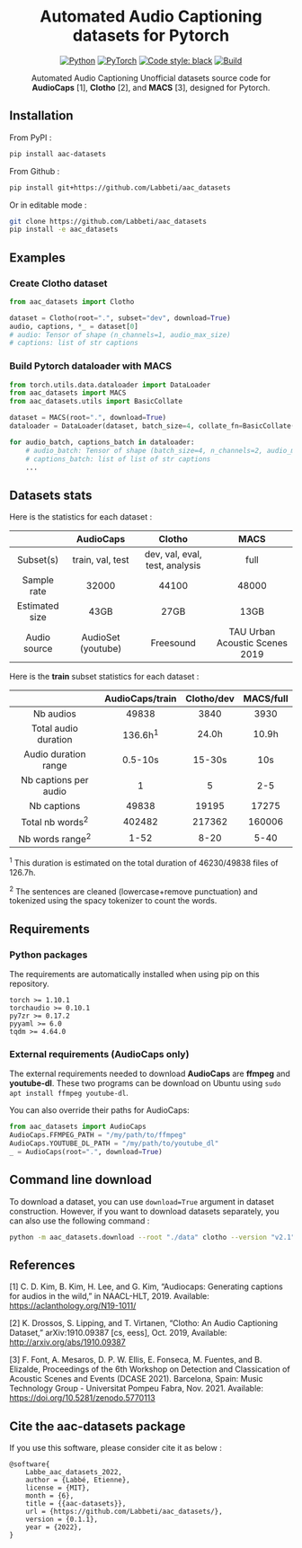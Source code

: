 <!-- # -*- coding: utf-8 -*- -->

<div align="center">

# Automated Audio Captioning datasets for Pytorch

<a href="https://www.python.org/"><img alt="Python" src="https://img.shields.io/badge/-Python 3.8+-blue?style=for-the-badge&logo=python&logoColor=white"></a>
<a href="https://pytorch.org/get-started/locally/"><img alt="PyTorch" src="https://img.shields.io/badge/-PyTorch 1.10.1-ee4c2c?style=for-the-badge&logo=pytorch&logoColor=white"></a>
<a href="https://black.readthedocs.io/en/stable/"><img alt="Code style: black" src="https://img.shields.io/badge/code%20style-black-black.svg?style=for-the-badge&labelColor=gray"></a>
<a href="https://github.com/Labbeti/aac_datasets/actions"><img alt="Build" src="https://img.shields.io/github/workflow/status/Labbeti/aac_datasets/Python%20package%20using%20Pip/main?style=for-the-badge&logo=github"></a>

Automated Audio Captioning Unofficial datasets source code for **AudioCaps** [1], **Clotho** [2], and **MACS** [3], designed for Pytorch.

</div>

## Installation
From PyPI :
```bash
pip install aac-datasets
```
From Github :
```bash
pip install git+https://github.com/Labbeti/aac_datasets
```
Or in editable mode :
```bash
git clone https://github.com/Labbeti/aac_datasets
pip install -e aac_datasets
```

## Examples

### Create Clotho dataset

```python
from aac_datasets import Clotho

dataset = Clotho(root=".", subset="dev", download=True)
audio, captions, *_ = dataset[0]
# audio: Tensor of shape (n_channels=1, audio_max_size)
# captions: list of str captions
```

### Build Pytorch dataloader with MACS

```python
from torch.utils.data.dataloader import DataLoader
from aac_datasets import MACS
from aac_datasets.utils import BasicCollate

dataset = MACS(root=".", download=True)
dataloader = DataLoader(dataset, batch_size=4, collate_fn=BasicCollate())

for audio_batch, captions_batch in dataloader:
    # audio_batch: Tensor of shape (batch_size=4, n_channels=2, audio_max_size)
    # captions_batch: list of list of str captions
    ...
```

## Datasets stats
Here is the statistics for each dataset :

| | AudioCaps | Clotho | MACS |
|:---:|:---:|:---:|:---:|
| Subset(s) | train, val, test | dev, val, eval, test, analysis | full |
| Sample rate | 32000 | 44100 | 48000 |
| Estimated size | 43GB | 27GB | 13GB |
| Audio source | AudioSet (youtube) | Freesound | TAU Urban Acoustic Scenes 2019 |

Here is the **train** subset statistics for each dataset :

| | AudioCaps/train | Clotho/dev | MACS/full |
|:---:|:---:|:---:|:---:|
| Nb audios | 49838 | 3840 | 3930 |
| Total audio duration | 136.6h<sup>1</sup> | 24.0h | 10.9h |
| Audio duration range | 0.5-10s | 15-30s | 10s |
| Nb captions per audio | 1 | 5 | 2-5 |
| Nb captions | 49838 | 19195 | 17275 |
| Total nb words<sup>2</sup> | 402482 | 217362 | 160006 |
| Nb words range<sup>2</sup> | 1-52 | 8-20 | 5-40 |

<sup>1</sup> This duration is estimated on the total duration of 46230/49838 files of 126.7h.

<sup>2</sup> The sentences are cleaned (lowercase+remove punctuation) and tokenized using the spacy tokenizer to count the words.

## Requirements
### Python packages

The requirements are automatically installed when using pip on this repository.
```
torch >= 1.10.1
torchaudio >= 0.10.1
py7zr >= 0.17.2
pyyaml >= 6.0
tqdm >= 4.64.0
```

### External requirements (AudioCaps only)

The external requirements needed to download **AudioCaps** are **ffmpeg** and **youtube-dl**.
These two programs can be download on Ubuntu using `sudo apt install ffmpeg youtube-dl`.

You can also override their paths for AudioCaps:
```python
from aac_datasets import AudioCaps
AudioCaps.FFMPEG_PATH = "/my/path/to/ffmpeg"
AudioCaps.YOUTUBE_DL_PATH = "/my/path/to/youtube_dl"
_ = AudioCaps(root=".", download=True)
```

## Command line download
To download a dataset, you can use `download=True` argument in dataset construction.
However, if you want to download datasets separately, you can also use the following command :
```bash
python -m aac_datasets.download --root "./data" clotho --version "v2.1"
```

## References

[1] C. D. Kim, B. Kim, H. Lee, and G. Kim, “Audiocaps: Generating captions for audios in the wild,” in NAACL-HLT, 2019. Available: https://aclanthology.org/N19-1011/

[2] K. Drossos, S. Lipping, and T. Virtanen, “Clotho: An Audio Captioning Dataset,” arXiv:1910.09387 [cs, eess], Oct. 2019, Available: http://arxiv.org/abs/1910.09387

[3] F. Font, A. Mesaros, D. P. W. Ellis, E. Fonseca, M. Fuentes, and B. Elizalde, Proceedings of the 6th Workshop on Detection and Classication of Acoustic Scenes and Events (DCASE 2021). Barcelona, Spain: Music Technology Group - Universitat Pompeu Fabra, Nov. 2021. Available: https://doi.org/10.5281/zenodo.5770113

## Cite the aac-datasets package
If you use this software, please consider cite it as below :

```
@software{
    Labbe_aac_datasets_2022,
    author = {Labbé, Etienne},
    license = {MIT},
    month = {6},
    title = {{aac-datasets}},
    url = {https://github.com/Labbeti/aac_datasets/},
    version = {0.1.1},
    year = {2022},
}
```
